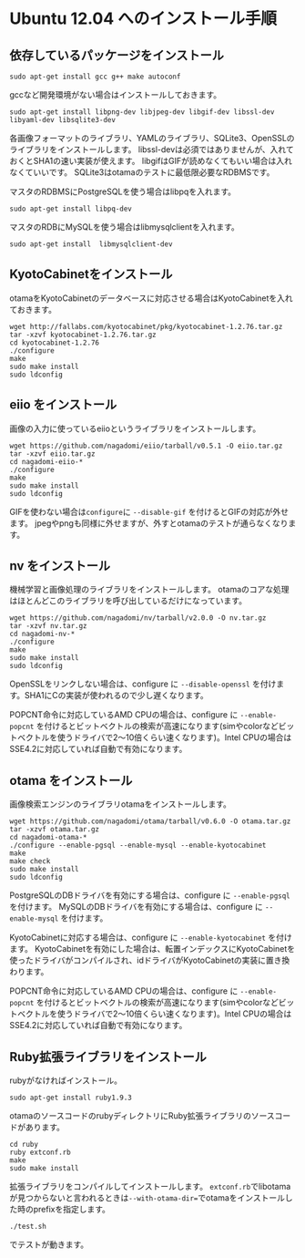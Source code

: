 # Ubuntu 12.04 へのインストール手順

## 依存しているパッケージをインストール

    sudo apt-get install gcc g++ make autoconf
    
gccなど開発環境がない場合はインストールしておきます。

    sudo apt-get install libpng-dev libjpeg-dev libgif-dev libssl-dev libyaml-dev libsqlite3-dev

各画像フォーマットのライブラリ、YAMLのライブラリ、SQLite3、OpenSSLのライブラリをインストールします。
libssl-devは必須ではありませんが、入れておくとSHA1の速い実装が使えます。
libgifはGIFが読めなくてもいい場合は入れなくていいです。
SQLite3はotamaのテストに最低限必要なRDBMSです。

マスタのRDBMSにPostgreSQLを使う場合はlibpqを入れます。

    sudo apt-get install libpq-dev

マスタのRDBにMySQLを使う場合はlibmysqlclientを入れます。

    sudo apt-get install  libmysqlclient-dev

## KyotoCabinetをインストール

otamaをKyotoCabinetのデータベースに対応させる場合はKyotoCabinetを入れておきます。

    wget http://fallabs.com/kyotocabinet/pkg/kyotocabinet-1.2.76.tar.gz
    tar -xzvf kyotocabinet-1.2.76.tar.gz
    cd kyotocabinet-1.2.76
    ./configure
    make
    sudo make install
    sudo ldconfig

## eiio をインストール

画像の入力に使っているeiioというライブラリをインストールします。

    wget https://github.com/nagadomi/eiio/tarball/v0.5.1 -O eiio.tar.gz
    tar -xzvf eiio.tar.gz
    cd nagadomi-eiio-*
    ./configure
    make
    sudo make install
    sudo ldconfig

GIFを使わない場合は`configure`に `--disable-gif` を付けるとGIFの対応が外せます。
jpegやpngも同様に外せますが、外すとotamaのテストが通らなくなります。

## nv をインストール

機械学習と画像処理のライブラリをインストールします。
otamaのコアな処理はほとんどこのライブラリを呼び出しているだけになっています。

    wget https://github.com/nagadomi/nv/tarball/v2.0.0 -O nv.tar.gz
    tar -xzvf nv.tar.gz
    cd nagadomi-nv-*
    ./configure
    make
    sudo make install
    sudo ldconfig

OpenSSLをリンクしない場合は、configure に `--disable-openssl` を付けます。SHA1にCの実装が使われるので少し遅くなります。

POPCNT命令に対応しているAMD CPUの場合は、configure に `--enable-popcnt` を付けるとビットベクトルの検索が高速になります(simやcolorなどビットベクトルを使うドライバで2～10倍くらい速くなります)。Intel CPUの場合はSSE4.2に対応していれば自動で有効になります。

## otama をインストール

画像検索エンジンのライブラリotamaをインストールします。

    wget https://github.com/nagadomi/otama/tarball/v0.6.0 -O otama.tar.gz
    tar -xzvf otama.tar.gz
    cd nagadomi-otama-*
    ./configure --enable-pgsql --enable-mysql --enable-kyotocabinet
    make
    make check
    sudo make install
    sudo ldconfig

PostgreSQLのDBドライバを有効にする場合は、configure に `--enable-pgsql` を付けます。
MySQLのDBドライバを有効にする場合は、configure に `--enable-mysql` を付けます。

KyotoCabinetに対応する場合は、configure に `--enable-kyotocabinet` を付けます。
KyotoCabinetを有効にした場合は、転置インデックスにKyotoCabinetを使ったドライバがコンパイルされ、idドライバがKyotoCabinetの実装に置き換わります。

POPCNT命令に対応しているAMD CPUの場合は、configure に `--enable-popcnt` を付けるとビットベクトルの検索が高速になります(simやcolorなどビットベクトルを使うドライバで2～10倍くらい速くなります)。Intel CPUの場合はSSE4.2に対応していれば自動で有効になります。

## Ruby拡張ライブラリをインストール

rubyがなければインストール。

    sudo apt-get install ruby1.9.3

otamaのソースコードのrubyディレクトリにRuby拡張ライブラリのソースコードがあります。

    cd ruby
    ruby extconf.rb
    make
    sudo make install

拡張ライブラリをコンパイルしてインストールします。
`extconf.rb`でlibotamaが見つからないと言われるときは`--with-otama-dir=`でotamaをインストールした時のprefixを指定します。

    ./test.sh

でテストが動きます。
